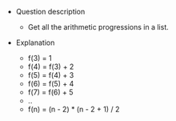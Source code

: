 - Question description
  - Get all the arithmetic progressions in a list.

- Explanation
  - f(3) = 1
  - f(4) = f(3) + 2
  - f(5) = f(4) + 3
  - f(6) = f(5) + 4
  - f(7) = f(6) + 5
  - ..
  - f(n) = (n - 2) * (n - 2 + 1) / 2


